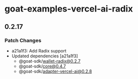 # goat-examples-vercel-ai-radix

## 0.2.17

### Patch Changes

- a21a1f3: Add Radix support
- Updated dependencies [a21a1f3]
  - @goat-sdk/wallet-radix@0.2.7
  - @goat-sdk/core@0.4.7
  - @goat-sdk/adapter-vercel-ai@0.2.8
